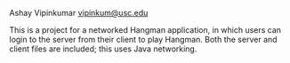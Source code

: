 Ashay Vipinkumar
vipinkum@usc.edu

This is a project for a networked Hangman application, in which users can login to the server from their client to play Hangman.
Both the server and client files are included; this uses Java networking.